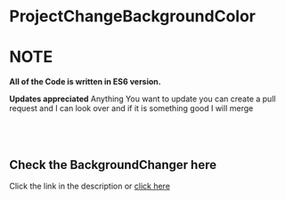 # ProjectChangeBackgroundColor
<h1>NOTE</h1>
<b>All of the Code is written in ES6 version.</b>

<b>Updates appreciated</b>
Anything You want to update you can create a pull request and I can look over and if it is something good I will merge 
<br>
<br>
<br>
<br>
<h2>Check the BackgroundChanger here </h2>   Click the link in the description or <a href = "https://jayanttokas.github.io/Project_ChangeBackgroundColor.github.io/"> click here </a>

